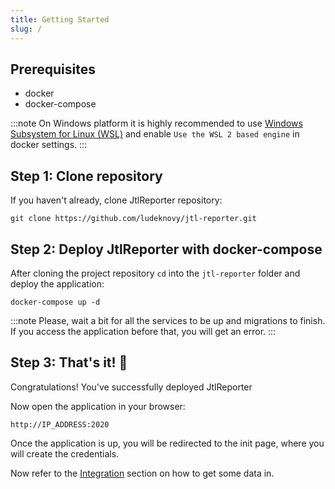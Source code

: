 ```yaml
---
title: Getting Started
slug: /
---
```


## Prerequisites

* docker
* docker-compose

:::note
On Windows platform it is highly recommended to use [Windows Subsystem for Linux (WSL)](https://docs.microsoft.com/en-us/windows/wsl/install) and enable `Use the WSL 2 based engine` in docker settings.
:::

## Step 1: Clone repository

If you haven't already, clone JtlReporter repository:

```shell
git clone https://github.com/ludeknovy/jtl-reporter.git
```

## Step 2: Deploy JtlReporter with docker-compose

After cloning the project repository `cd` into the `jtl-reporter` folder and deploy the application:

```
docker-compose up -d
```

:::note
Please, wait a bit for all the services to be up and migrations to finish. If you access the application before that, you will get an error.
:::

## Step 3: That's it! 🎉

Congratulations! You've successfully deployed JtlReporter

Now open the application in your browser:

```
http://IP_ADDRESS:2020
```

Once the application is up, you will be redirected to the init page, where you will create the credentials.

Now refer to the [Integration](/docs/integrations/introduction) section on how to get some data in.
